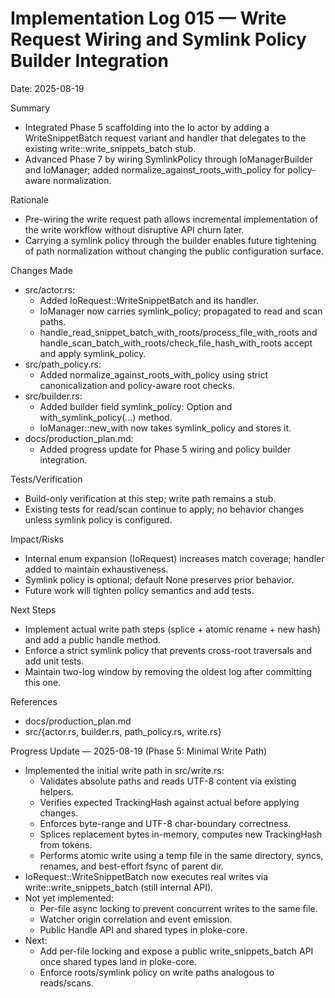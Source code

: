 # Implementation Log 015 — Write Request Wiring and Symlink Policy Builder Integration

Date: 2025-08-19

Summary
- Integrated Phase 5 scaffolding into the Io actor by adding a WriteSnippetBatch request variant and handler that delegates to the existing write::write_snippets_batch stub.
- Advanced Phase 7 by wiring SymlinkPolicy through IoManagerBuilder and IoManager; added normalize_against_roots_with_policy for policy-aware normalization.

Rationale
- Pre-wiring the write request path allows incremental implementation of the write workflow without disruptive API churn later.
- Carrying a symlink policy through the builder enables future tightening of path normalization without changing the public configuration surface.

Changes Made
- src/actor.rs:
  - Added IoRequest::WriteSnippetBatch and its handler.
  - IoManager now carries symlink_policy; propagated to read and scan paths.
  - handle_read_snippet_batch_with_roots/process_file_with_roots and handle_scan_batch_with_roots/check_file_hash_with_roots accept and apply symlink_policy.
- src/path_policy.rs:
  - Added normalize_against_roots_with_policy using strict canonicalization and policy-aware root checks.
- src/builder.rs:
  - Added builder field symlink_policy: Option<SymlinkPolicy> and with_symlink_policy(...) method.
  - IoManager::new_with now takes symlink_policy and stores it.
- docs/production_plan.md:
  - Added progress update for Phase 5 wiring and policy builder integration.

Tests/Verification
- Build-only verification at this step; write path remains a stub.
- Existing tests for read/scan continue to apply; no behavior changes unless symlink policy is configured.

Impact/Risks
- Internal enum expansion (IoRequest) increases match coverage; handler added to maintain exhaustiveness.
- Symlink policy is optional; default None preserves prior behavior.
- Future work will tighten policy semantics and add tests.

Next Steps
- Implement actual write path steps (splice + atomic rename + new hash) and add a public handle method.
- Enforce a strict symlink policy that prevents cross-root traversals and add unit tests.
- Maintain two-log window by removing the oldest log after committing this one.

References
- docs/production_plan.md
- src/{actor.rs, builder.rs, path_policy.rs, write.rs}

Progress Update — 2025-08-19 (Phase 5: Minimal Write Path)
- Implemented the initial write path in src/write.rs:
  - Validates absolute paths and reads UTF-8 content via existing helpers.
  - Verifies expected TrackingHash against actual before applying changes.
  - Enforces byte-range and UTF-8 char-boundary correctness.
  - Splices replacement bytes in-memory, computes new TrackingHash from tokens.
  - Performs atomic write using a temp file in the same directory, syncs, renames, and best-effort fsync of parent dir.
- IoRequest::WriteSnippetBatch now executes real writes via write::write_snippets_batch (still internal API).
- Not yet implemented:
  - Per-file async locking to prevent concurrent writes to the same file.
  - Watcher origin correlation and event emission.
  - Public Handle API and shared types in ploke-core.
- Next:
  - Add per-file locking and expose a public write_snippets_batch API once shared types land in ploke-core.
  - Enforce roots/symlink policy on write paths analogous to reads/scans.
